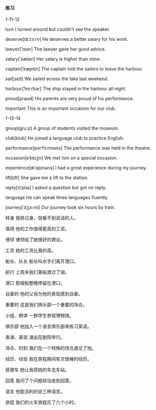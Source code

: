 #### 练习

1-11-12

turn	I turned around but couldn't see the speaker.

deserve[dɪˈzɜːrv]	He deserves a better salary for his work.

lawyer[ˈlɔɪər]	The lawyer gave her good advice.

salary[ˈsæləri]	Her salary is higher than mine.

captain[ˈkæptɪn]	The captain told the sailors to leave the harbour.

sail[seɪl]	We sailed across the lake last weekend.

harbour[ˈhɑːrbər]	The ship stayed in the harbour all night.

proud[praʊd]	His parents are very proud of his performance.

important	This is an important occasion for our club.

1-13-14

group[ɡruːp]	A group of students visited the museum.

club[klʌb]	He joined a language club to practice English.

performance[pərˈfɔːrməns]	The performance was held in the theatre.

occasion[əˈkeɪʒn]	We met him on a special occasion.

experience[ɪkˈspɪriəns]	I had a great experience during my journey.

lift[lɪft]	She gave me a lift to the station.

reply[rɪˈplaɪ]	I asked a question but got no reply.

language	He can speak three languages fluently.

journey[ˈdʒɜːrni]	Our journey took six hours by train.





转身	我转过身，但看不到说话的人。

值得	他的工作值得更高的工资。

律师	律师给了她很好的建议。

工资	她的工资比我的高。

船长、队长	船长叫水手们离开港口。

航行	上周末我们乘船渡过了湖。

港口	那艘船整晚停留在港口。

自豪的	他的父母为他的表现感到自豪。

重要的	这是我们俱乐部一个重要的场合。

小组、群体	一群学生参观博物馆。

俱乐部	他加入一个语言俱乐部来练习英语。

表演、表现	演出在剧院举行。

场合、时刻	我们在一个特殊的场合遇见了他。

经历、经验	我在旅程期间有次很棒的经历。

搭便车	她让我搭她的车去车站。

回答	我问了个问题却没收到回答。

语言	他能流利的说三种语言。

旅程	我们的火车旅程花了六个小时。